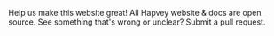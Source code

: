Help us make this website great!
All Hapvey website & docs are open source. See something that's wrong or unclear? Submit a pull request.
